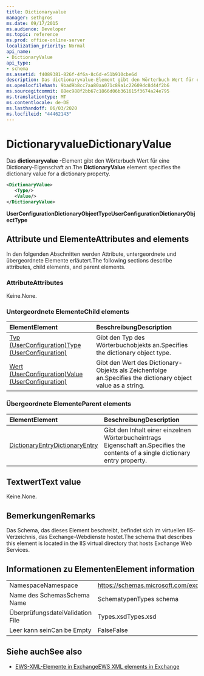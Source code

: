 ```yaml
---
title: Dictionaryvalue
manager: sethgros
ms.date: 09/17/2015
ms.audience: Developer
ms.topic: reference
ms.prod: office-online-server
localization_priority: Normal
api_name:
- DictionaryValue
api_type:
- schema
ms.assetid: f4089381-826f-4f6a-8c6d-e51b910cbe6d
description: Das dictionaryvalue-Element gibt den Wörterbuch Wert für eine Dictionary-Eigenschaft an.
ms.openlocfilehash: 9bad9b8cc7aa80aa071c89a1c22609dc8d44f2b6
ms.sourcegitcommit: 88ec988f2bb67c1866d06b361615f3674a24e795
ms.translationtype: MT
ms.contentlocale: de-DE
ms.lasthandoff: 06/03/2020
ms.locfileid: "44462143"
---
```

# <a name="dictionaryvalue"></a><span data-ttu-id="8845d-103">Dictionaryvalue</span><span class="sxs-lookup"><span data-stu-id="8845d-103">DictionaryValue</span></span>

<span data-ttu-id="8845d-104">Das **dictionaryvalue** -Element gibt den Wörterbuch Wert für eine Dictionary-Eigenschaft an.</span><span class="sxs-lookup"><span data-stu-id="8845d-104">The **DictionaryValue** element specifies the dictionary value for a dictionary property.</span></span> 
  
```xml
<DictionaryValue>
   <Type/>
   <Value/>
</DictionaryValue>
```

 <span data-ttu-id="8845d-105">**UserConfigurationDictionaryObjectType**</span><span class="sxs-lookup"><span data-stu-id="8845d-105">**UserConfigurationDictionaryObjectType**</span></span>
## <a name="attributes-and-elements"></a><span data-ttu-id="8845d-106">Attribute und Elemente</span><span class="sxs-lookup"><span data-stu-id="8845d-106">Attributes and elements</span></span>

<span data-ttu-id="8845d-107">In den folgenden Abschnitten werden Attribute, untergeordnete und übergeordnete Elemente erläutert.</span><span class="sxs-lookup"><span data-stu-id="8845d-107">The following sections describe attributes, child elements, and parent elements.</span></span>
  
### <a name="attributes"></a><span data-ttu-id="8845d-108">Attribute</span><span class="sxs-lookup"><span data-stu-id="8845d-108">Attributes</span></span>

<span data-ttu-id="8845d-109">Keine.</span><span class="sxs-lookup"><span data-stu-id="8845d-109">None.</span></span>
  
### <a name="child-elements"></a><span data-ttu-id="8845d-110">Untergeordnete Elemente</span><span class="sxs-lookup"><span data-stu-id="8845d-110">Child elements</span></span>

|<span data-ttu-id="8845d-111">**Element**</span><span class="sxs-lookup"><span data-stu-id="8845d-111">**Element**</span></span>|<span data-ttu-id="8845d-112">**Beschreibung**</span><span class="sxs-lookup"><span data-stu-id="8845d-112">**Description**</span></span>|
|:-----|:-----|
|[<span data-ttu-id="8845d-113">Typ (UserConfiguration)</span><span class="sxs-lookup"><span data-stu-id="8845d-113">Type (UserConfiguration)</span></span>](type-userconfiguration.md) <br/> |<span data-ttu-id="8845d-114">Gibt den Typ des Wörterbuchobjekts an.</span><span class="sxs-lookup"><span data-stu-id="8845d-114">Specifies the dictionary object type.</span></span>  <br/> |
|[<span data-ttu-id="8845d-115">Wert (UserConfiguration)</span><span class="sxs-lookup"><span data-stu-id="8845d-115">Value (UserConfiguration)</span></span>](value-userconfiguration.md) <br/> |<span data-ttu-id="8845d-116">Gibt den Wert des Dictionary-Objekts als Zeichenfolge an.</span><span class="sxs-lookup"><span data-stu-id="8845d-116">Specifies the dictionary object value as a string.</span></span>  <br/> |
   
### <a name="parent-elements"></a><span data-ttu-id="8845d-117">Übergeordnete Elemente</span><span class="sxs-lookup"><span data-stu-id="8845d-117">Parent elements</span></span>

|<span data-ttu-id="8845d-118">**Element**</span><span class="sxs-lookup"><span data-stu-id="8845d-118">**Element**</span></span>|<span data-ttu-id="8845d-119">**Beschreibung**</span><span class="sxs-lookup"><span data-stu-id="8845d-119">**Description**</span></span>|
|:-----|:-----|
|[<span data-ttu-id="8845d-120">DictionaryEntry</span><span class="sxs-lookup"><span data-stu-id="8845d-120">DictionaryEntry</span></span>](dictionaryentry.md) <br/> |<span data-ttu-id="8845d-121">Gibt den Inhalt einer einzelnen Wörterbucheintrags Eigenschaft an.</span><span class="sxs-lookup"><span data-stu-id="8845d-121">Specifies the contents of a single dictionary entry property.</span></span>  <br/> |
   
## <a name="text-value"></a><span data-ttu-id="8845d-122">Textwert</span><span class="sxs-lookup"><span data-stu-id="8845d-122">Text value</span></span>

<span data-ttu-id="8845d-123">Keine.</span><span class="sxs-lookup"><span data-stu-id="8845d-123">None.</span></span>
  
## <a name="remarks"></a><span data-ttu-id="8845d-124">Bemerkungen</span><span class="sxs-lookup"><span data-stu-id="8845d-124">Remarks</span></span>

<span data-ttu-id="8845d-125">Das Schema, das dieses Element beschreibt, befindet sich im virtuellen IIS-Verzeichnis, das Exchange-Webdienste hostet.</span><span class="sxs-lookup"><span data-stu-id="8845d-125">The schema that describes this element is located in the IIS virtual directory that hosts Exchange Web Services.</span></span>
  
## <a name="element-information"></a><span data-ttu-id="8845d-126">Informationen zu Elementen</span><span class="sxs-lookup"><span data-stu-id="8845d-126">Element information</span></span>

|||
|:-----|:-----|
|<span data-ttu-id="8845d-127">Namespace</span><span class="sxs-lookup"><span data-stu-id="8845d-127">Namespace</span></span>  <br/> |https://schemas.microsoft.com/exchange/services/2006/types  <br/> |
|<span data-ttu-id="8845d-128">Name des Schemas</span><span class="sxs-lookup"><span data-stu-id="8845d-128">Schema Name</span></span>  <br/> |<span data-ttu-id="8845d-129">Schematypen</span><span class="sxs-lookup"><span data-stu-id="8845d-129">Types schema</span></span>  <br/> |
|<span data-ttu-id="8845d-130">Überprüfungsdatei</span><span class="sxs-lookup"><span data-stu-id="8845d-130">Validation File</span></span>  <br/> |<span data-ttu-id="8845d-131">Types.xsd</span><span class="sxs-lookup"><span data-stu-id="8845d-131">Types.xsd</span></span>  <br/> |
|<span data-ttu-id="8845d-132">Leer kann sein</span><span class="sxs-lookup"><span data-stu-id="8845d-132">Can be Empty</span></span>  <br/> |<span data-ttu-id="8845d-133">False</span><span class="sxs-lookup"><span data-stu-id="8845d-133">False</span></span>  <br/> |
   
## <a name="see-also"></a><span data-ttu-id="8845d-134">Siehe auch</span><span class="sxs-lookup"><span data-stu-id="8845d-134">See also</span></span>

- [<span data-ttu-id="8845d-135">EWS-XML-Elemente in Exchange</span><span class="sxs-lookup"><span data-stu-id="8845d-135">EWS XML elements in Exchange</span></span>](ews-xml-elements-in-exchange.md)

